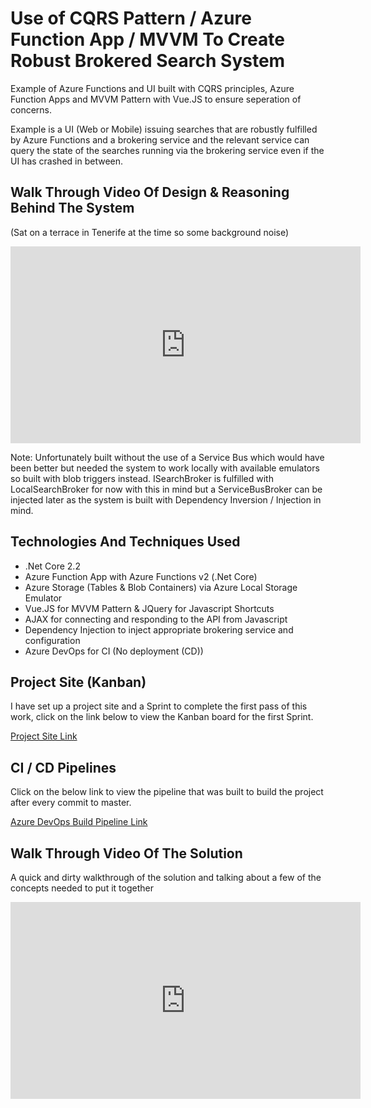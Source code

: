 # Use of CQRS Pattern / Azure Function App / MVVM To Create Robust Brokered Search System

Example of Azure Functions and UI built with CQRS principles, Azure Function Apps and MVVM Pattern with Vue.JS to ensure seperation of concerns. 

Example is a UI (Web or Mobile) issuing searches that are robustly fulfilled by Azure Functions and a brokering service and the relevant service can query the state of the searches running via the brokering service even if the UI has crashed in between. 

## Walk Through Video Of Design & Reasoning Behind The System

(Sat on a terrace in Tenerife at the time so some background noise)
<iframe width="560" height="315" src="https://www.youtube.com/embed/O2Q35mUsIB8" frameborder="0" allow="accelerometer; autoplay; encrypted-media; gyroscope; picture-in-picture" allowfullscreen></iframe>

Note: Unfortunately built without the use of a Service Bus which would have been better but needed the system to work locally with available emulators so built with blob triggers instead. ISearchBroker is fulfilled with LocalSearchBroker for now with this in mind but a ServiceBusBroker can be injected later as the system is built with Dependency Inversion / Injection in mind.

## Technologies And Techniques Used
- .Net Core 2.2
- Azure Function App with Azure Functions v2 (.Net Core)
- Azure Storage (Tables & Blob Containers) via Azure Local Storage Emulator
- Vue.JS for MVVM Pattern & JQuery for Javascript Shortcuts
- AJAX for connecting and responding to the API from Javascript
- Dependency Injection to inject appropriate brokering service and configuration
- Azure DevOps for CI (No deployment (CD))

## Project Site (Kanban)
I have set up a project site and a Sprint to complete the first pass of this work, click on the link below to view the Kanban board for the first Sprint.

<a href="https://github.com/TNDStudios/TNDStudios.Patterns.CQRS/projects/1">Project Site Link</a>

## CI / CD Pipelines
Click on the below link to view the pipeline that was built to build the project after every commit to master.

<a href="https://dev.azure.com/tndstudios/Builds/_build?definitionId=2&_a=summary">Azure DevOps Build Pipeline Link</a>

## Walk Through Video Of The Solution
A quick and dirty walkthrough of the solution and talking about a few of the concepts needed to put it together 

<iframe width="560" height="315" src="https://www.youtube.com/embed/BlmZIn6_fzM" frameborder="0" allow="accelerometer; autoplay; encrypted-media; gyroscope; picture-in-picture" allowfullscreen></iframe>
